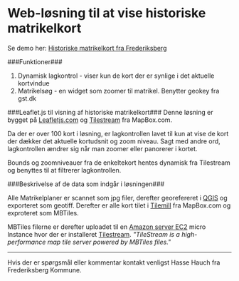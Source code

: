 Web-løsning til at vise historiske matrikelkort
=======================

Se demo her: [Historiske matrikelkort fra Frederiksberg](http://hassehauch.github.io/Historiske-matrikelkort-webgis/matrikelkort.html "Historiske matrikelkort")

###Funktioner###

1. Dynamisk lagkontrol - viser kun de kort der er synlige i det aktuelle kortvindue
2. Matrikelsøg - en widget som zoomer til matrikel. Benytter geokey fra gst.dk

###Leaflet.js til visning af historiske matrikelkort###
Denne løsning er bygget på [Leafletjs.com](http://leafletjs.com) og [Tilestream](https://github.com/mapbox/tilestream) fra MapBox.com.

Da der er over 100 kort i løsning, er lagkontrollen lavet til kun at vise  de kort der dækker det aktuelle kortudsnit og zoom niveau. Sagt med andre ord, lagkontrollen ændrer sig når man zoomer eller panorerer i kortet.

Bounds og zoomniveauer fra de enkeltekort hentes dynamisk fra Tilestream og benyttes til at filtrerer lagkontrollen.

###Beskrivelse af de data som indgår i løsningen###

Alle Matrikelplaner er scannet som jpg filer, derefter georefereret i [QGIS](http://www.qgis.org/en/site/) og exporteret som geotiff.
Derefter er alle kort tilet i [Tilemill](https://www.mapbox.com/tilemill/) fra MapBox.com og exproteret som MBTiles.

MBTiles filerne er derefter uploadet til en [Amazon server EC2](http://aws.amazon.com/ec2/) micro Instance hvor der er installeret [Tilestream](https://github.com/mapbox/tilestream).  *"TileStream is a high-performance map tile server powered by MBTiles files."*


----------


Hvis der er spørgsmål eller kommentar kontakt venligst Hasse Hauch fra Frederiksberg Kommune.
